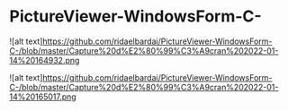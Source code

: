 # PictureViewer-WindowsForm-C-

![alt text]https://github.com/ridaelbardai/PictureViewer-WindowsForm-C-/blob/master/Capture%20d%E2%80%99%C3%A9cran%202022-01-14%20164932.png






![alt text]https://github.com/ridaelbardai/PictureViewer-WindowsForm-C-/blob/master/Capture%20d%E2%80%99%C3%A9cran%202022-01-14%20165017.png
